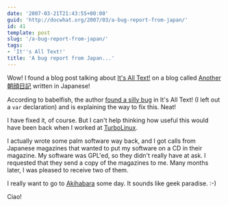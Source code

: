 ```yaml
---
date: '2007-03-21T21:43:55+00:00'
guid: 'http://docwhat.org/2007/03/a-bug-report-from-japan/'
id: 41
template: post
slug: '/a-bug-report-from-japan/'
tags:
- 'It''s All Text!'
title: 'A bug report from Japan...'
---
```


Wow! I found a blog post talking about
[It's All Text!](http://addons.mozilla.org/firefox/4125) on a blog called
[Another 朝顔日記](http://d.hatena.ne.jp/nyama/) written in Japanese!

According to babelfish, the author
[found a silly bug](http://d.hatena.ne.jp/nyama/20070309/1173408162) in It's All
Text! (I left out a `var` declaration) and is explaining the way to fix this.
Neat!

I have fixed it, of course. But I can't help thinking how useful this would have
been back when I worked at
[TurboLinux](https://en.wikipedia.org/wiki/Turbolinux).

I actually wrote some palm software way back, and I got calls from Japanese
magazines that wanted to put my software on a CD in their magazine. My software
was GPL'ed, so they didn't really have at ask. I requested that they send a copy
of the magazines to me. Many months later, I was pleased to receive two of them.

I really want to go to [Akihabara](http://en.wikipedia.org/wiki/Akihabara) some
day. It sounds like geek paradise. :-)

Ciao!
